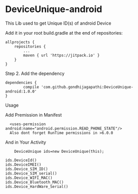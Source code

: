 # DeviceUnique-android
This Lib used to get Unique ID(s) of android Device


Add it in your root build.gradle at the end of repositories:

	allprojects {
		repositories {
			...
			maven { url 'https://jitpack.io' }
		}
	}
Step 2. Add the dependency

	dependencies {
	        compile 'com.github.gondhijagapathi:DeviceUnique-android:1.0.0'
	}

Usage

Add Premission in Manifest
    
      <uses-permission android:name="android.permission.READ_PHONE_STATE"/>
      Also dont forget RunTime permissions in >6.0.0

And in Your Activity 

        DeviceUnique ids=new DeviceUnique(this);
	
	ids.DeviceId()
	ids.DeviceIMEI()
	ids.Device_SIM_ID()
	ids.Device_SIM_serial()
	ids.Device_WIFI_MAC()
	ids.Device_Bluetooth_MAC()
	ids.Device_HardWare_Serial()
